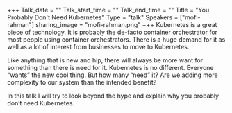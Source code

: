 +++
Talk_date = ""
Talk_start_time = ""
Talk_end_time = ""
Title = "You Probably Don't Need Kubernetes"
Type = "talk"
Speakers = ["mofi-rahman"]
sharing_image = "mofi-rahman.png"
+++
Kubernetes is a great piece of technology. It is probably the de-facto container orchestrator for most people using container orchestrators. There is a huge demand for it as well as a lot of interest from businesses to move to Kubernetes.

Like anything that is new and hip, there will always be more want for something than there is need for it. Kubernetes is no different. Everyone “wants” the new cool thing. But how many “need” it? Are we adding more complexity to our system than the intended benefit?

In this talk I will try to look beyond the hype and explain why you probably don’t need Kubernetes.
